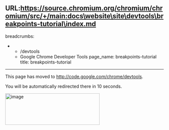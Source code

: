 URL:https://source.chromium.org/chromium/chromium/src/+/main:docs\website\site\devtools\breakpoints-tutorial\index.md
---
breadcrumbs:
- - /devtools
  - Google Chrome Developer Tools
page_name: breakpoints-tutorial
title: breakpoints-tutorial
---

This page has moved to <http://code.google.com/chrome/devtools>.

You will be automatically redirected there in 10 seconds.

<img alt="image"
src="https://www.google.com/chart?chc=sites&cht=d&chdp=sites&chl=%5B%5BGoogle+Gadget'%3D20'f%5Cv'a%5C%3D0'10'%3D299'0'dim'%5Cbox1'b%5CF6F6F6'fC%5CF6F6F6'eC%5C0'sk'%5C%5B%22Url+Redirector+Modified%22'%5D'a%5CV%5C%3D12'f%5C%5DV%5Cta%5C%3D10'%3D0'%3D300'%3D97'dim'%5C%3D10'%3D10'%3D300'%3D97'vdim'%5Cbox1'b%5Cva%5CF6F6F6'fC%5CC8C8C8'eC%5C'a%5C%5Do%5CLauto'f%5C&sig=JNQvJfl50ag_X5BTxM2IMuBZovk"
height=100 width=300>
